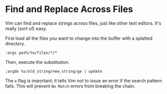# Find and Replace Across Files

Vim can find and replace strings across files, just like other text editors. It's really (sort of) easy.

First load all the files you want to change into the buffer with a splatted directory.

```
:args path/to/files/*/*
```

Then, execute the substitution.

```
:argdo %s/old_string/new_string/ge | update
```

The `e` flag is important; it tells Vim not to issue an error if the search pattern fails. This will prevent `No Match` errors from breaking the chain.

